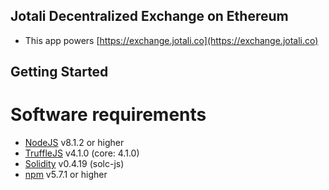 ## Jotali Decentralized Exchange on Ethereum
+ This app powers [https://exchange.jotali.co](https://exchange.jotali.co)

## Getting Started
# Software requirements
+ [NodeJS](https://nodejs.org/en/) v8.1.2 or higher
+ [TruffleJS](http://truffleframework.com/) v4.1.0 (core: 4.1.0)
+ [Solidity](http://solidity.readthedocs.io/en/develop/installing-solidity.html) v0.4.19 (solc-js)
+ [npm](https://www.npmjs.com/) v5.7.1 or higher
